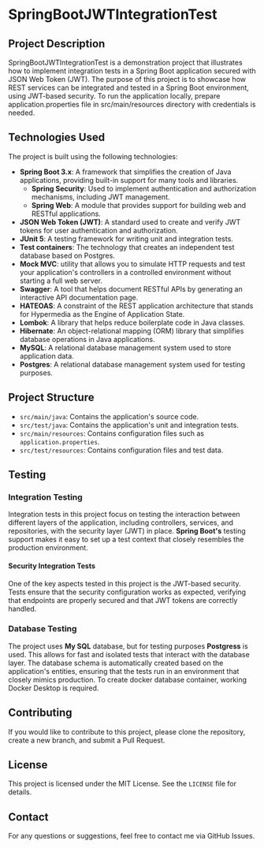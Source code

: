 
# SpringBootJWTIntegrationTest

## Project Description

SpringBootJWTIntegrationTest is a demonstration project that illustrates how to implement integration tests in a Spring Boot application secured with JSON Web Token (JWT). The purpose of this project is to showcase how REST services can be integrated and tested in a Spring Boot environment, using JWT-based security.
To run the application locally, prepare application.properties file in src/main/resources directory with credentials is needed.

## Technologies Used

The project is built using the following technologies:

- **Spring Boot 3.x**: A framework that simplifies the creation of Java applications, providing built-in support for many tools and libraries.
  - **Spring Security**: Used to implement authentication and authorization mechanisms, including JWT management.
  - **Spring Web**: A module that provides support for building web and RESTful applications.
- **JSON Web Token (JWT)**: A standard used to create and verify JWT tokens for user authentication and authorization.
- **JUnit 5**: A testing framework for writing unit and integration tests.
- **Test containers**: The technology that creates an independent test database based on Postgres.
- **Mock MVC**: utility that allows you to simulate HTTP requests and test your application's controllers in a controlled environment without starting a full web server.
- **Swagger**: A tool that helps document RESTful APIs by generating an interactive API documentation page.
- **HATEOAS**: A constraint of the REST application architecture that stands for Hypermedia as the Engine of Application State.
- **Lombok**: A library that helps reduce boilerplate code in Java classes.
- **Hibernate**: An object-relational mapping (ORM) library that simplifies database operations in Java applications.
- **MySQL**: A relational database management system used to store application data.
- **Postgres**: A relational database management system used for testing purposes.

## Project Structure

- `src/main/java`: Contains the application's source code.
- `src/test/java`: Contains the application's unit and integration tests.
- `src/main/resources`: Contains configuration files such as `application.properties`.
- `src/test/resources`: Contains configuration files and test data.

## Testing

### Integration Testing

Integration tests in this project focus on testing the interaction between different layers of the application, including controllers, services, and repositories, with the security layer (JWT) in place. **Spring Boot's** testing support makes it easy to set up a test context that closely resembles the production environment.

#### Security Integration Tests

One of the key aspects tested in this project is the JWT-based security. Tests ensure that the security configuration works as expected, verifying that endpoints are properly secured and that JWT tokens are correctly handled.

### Database Testing

The project uses **My SQL** database, but for testing purposes **Postgress** is used. This allows for fast and isolated tests that interact with the database layer. The database schema is automatically created based on the application's entities, ensuring that the tests run in an environment that closely mimics production. To create docker database container, working Docker Desktop is required.

## Contributing

If you would like to contribute to this project, please clone the repository, create a new branch, and submit a Pull Request.

## License

This project is licensed under the MIT License. See the `LICENSE` file for details.

## Contact

For any questions or suggestions, feel free to contact me via GitHub Issues.
